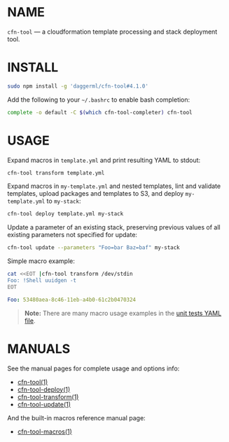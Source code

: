 <!-- vim: set ft=markdown: -->
# NAME

`cfn-tool` &mdash; a cloudformation template processing and stack deployment tool.

# INSTALL

```bash
sudo npm install -g 'daggerml/cfn-tool#4.1.0'
```

Add the following to your `~/.bashrc` to enable bash completion:

```bash
complete -o default -C $(which cfn-tool-completer) cfn-tool
```

# USAGE

Expand macros in `template.yml` and print resulting YAML to stdout:

```bash
cfn-tool transform template.yml
```

Expand macros in `my-template.yml` and nested templates, lint and validate
templates, upload packages and templates to S3, and deploy `my-template.yml`
to `my-stack`:

```bash
cfn-tool deploy template.yml my-stack
```

Update a parameter of an existing stack, preserving previous values of all
existing parameters not specified for update:

```bash
cfn-tool update --parameters "Foo=bar Baz=baf" my-stack
```

Simple macro example:

```bash
cat <<EOT |cfn-tool transform /dev/stdin
Foo: !Shell uuidgen -t
EOT
```
```yaml
Foo: 53480aea-8c46-11eb-a4b0-61c2b0470324
```

> **Note:** There are many macro usage examples in the [unit tests YAML file][6].

# MANUALS

See the manual pages for complete usage and options info:

* [cfn-tool(1)][1]
* [cfn-tool-deploy(1)][2]
* [cfn-tool-transform(1)][3]
* [cfn-tool-update(1)][4]

And the built-in macros reference manual page:

* [cfn-tool-macros(1)][5]

[1]: http://htmlpreview.github.io/?https://github.com/daggerml/cfn-tool/blob/4.1.0/man/cfn-tool.html
[2]: http://htmlpreview.github.io/?https://github.com/daggerml/cfn-tool/blob/4.1.0/man/cfn-tool-deploy.html
[3]: http://htmlpreview.github.io/?https://github.com/daggerml/cfn-tool/blob/4.1.0/man/cfn-tool-transform.html
[4]: http://htmlpreview.github.io/?https://github.com/daggerml/cfn-tool/blob/4.1.0/man/cfn-tool-update.html
[5]: http://htmlpreview.github.io/?https://github.com/daggerml/cfn-tool/blob/4.1.0/man/cfn-tool-macros.html
[6]: https://github.com/daggerml/cfn-tool/blob/master/test/cfn-transformer/cfn-transformer.tests.yaml
